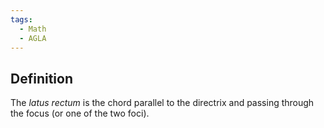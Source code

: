 ```yaml
---
tags:
  - Math
  - AGLA
---
```

## Definition
The *latus rectum* is the chord parallel to the directrix and passing through the focus (or one of the two foci).